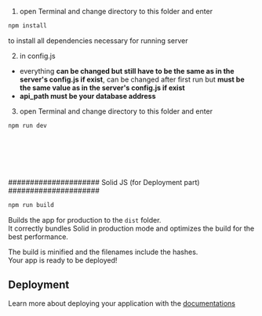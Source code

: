 1. open Terminal and change directory to this folder and enter
```bash
npm install
```
to install all dependencies necessary for running server
 
2. in config.js
 - everything <b>can be changed but still have to be the same as in the server's config.js if exist</b>, can be changed after first run but <b>must be the same value as in the server's config.js if exist</b>
 - <b>api_path must be your database address</b>

3. open Terminal and change directory to this folder and enter
```bash
npm run dev
```
<br>
<br>
<br>
<br>
<br>
##################### Solid JS (for Deployment part) #####################

```bash
npm run build
```
Builds the app for production to the `dist` folder.<br>
It correctly bundles Solid in production mode and optimizes the build for the best performance.

The build is minified and the filenames include the hashes.<br>
Your app is ready to be deployed!

## Deployment
Learn more about deploying your application with the [documentations](https://vitejs.dev/guide/static-deploy.html)
